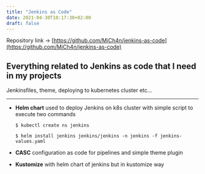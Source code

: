 ```yaml
---
title: "Jenkins as Code"
date: 2021-04-30T10:17:30+02:00
draft: false
---
```

Repository link -> [https://github.com/MiCh4n/jenkins-as-code](https://github.com/MiCh4n/jenkins-as-code)
## Everything related to Jenkins as code that I need in my projects
Jenkinsfiles, theme, deploying to kubernetes cluster etc...
___
* **Helm chart** used to deploy Jenkins on k8s cluster with simple script to execute two commands
    ```
    $ kubectl create ns jenkins

    $ helm install jenkins jenkins/jenkins -n jenkins -f jenkins-values.yaml 
    ```
* **CASC** configuration as code for pipelines and simple theme plugin

* **Kustomize** with helm chart of jenkins but in kustomize way

